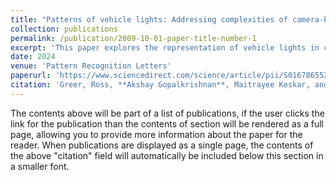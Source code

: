 ```yaml
---
title: "Patterns of vehicle lights: Addressing complexities of camera-based vehicle light datasets and metrics."
collection: publications
permalink: /publication/2009-10-01-paper-title-number-1
excerpt: 'This paper explores the representation of vehicle lights in computer vision and its implications for various pattern recognition tasks in autonomous driving.'
date: 2024
venue: 'Pattern Recognition Letters'
paperurl: 'https://www.sciencedirect.com/science/article/pii/S0167865524000047'
citation: 'Greer, Ross, **Akshay Gopalkrishnan**, Maitrayee Keskar, and Mohan M. Trivedi. "Patterns of vehicle lights: Addressing complexities of camera-based vehicle light datasets and metrics." Pattern Recognition Letters 178 (2024): 209-215.'
---
```


The contents above will be part of a list of publications, if the user clicks the link for the publication than the contents of section will be rendered as a full page, allowing you to provide more information about the paper for the reader. When publications are displayed as a single page, the contents of the above "citation" field will automatically be included below this section in a smaller font.
